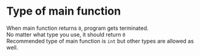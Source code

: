 # Type of main function

When main function returns `0`, program gets terminated.   
No matter what type you use, it should return `0`   
Recommended type of main function is `int` but other types are allowed as well.   
   

